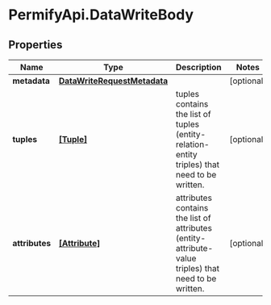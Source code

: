 # PermifyApi.DataWriteBody

## Properties

Name | Type | Description | Notes
------------ | ------------- | ------------- | -------------
**metadata** | [**DataWriteRequestMetadata**](DataWriteRequestMetadata.md) |  | [optional] 
**tuples** | [**[Tuple]**](Tuple.md) | tuples contains the list of tuples (entity-relation-entity triples) that need to be written. | [optional] 
**attributes** | [**[Attribute]**](Attribute.md) | attributes contains the list of attributes (entity-attribute-value triples) that need to be written. | [optional] 


